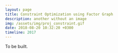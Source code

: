 ```yaml
---
layout: page
title: Constraint Optimization using Factor Graph
description: another without an image
img: /assets/img/proj_constraint.gif
date: 2018-08-20 10:32:20 +0300
timeline: 2017
---
```

To be built.